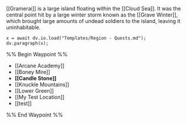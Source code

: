 [[Gramerai]] is a large island floating within the [[Cloud Sea]]. It was the central point hit by a large winter storm known as the [[Grave Winter]], which brought large amounts of undead soldiers to the island, leaving it uninhabitable. 
```dataviewjs
x = await dv.io.load("Templates/Region - Quests.md");
dv.paragraph(x);
```
%% Begin Waypoint %%
- [[Arcane Academy]]
- [[Boney Mire]]
- **[[Candle Stone]]**
- [[Knuckle Mountains]]
- [[Lower Green]]
- [[My Test Location]]
- [[test]]

%% End Waypoint %%